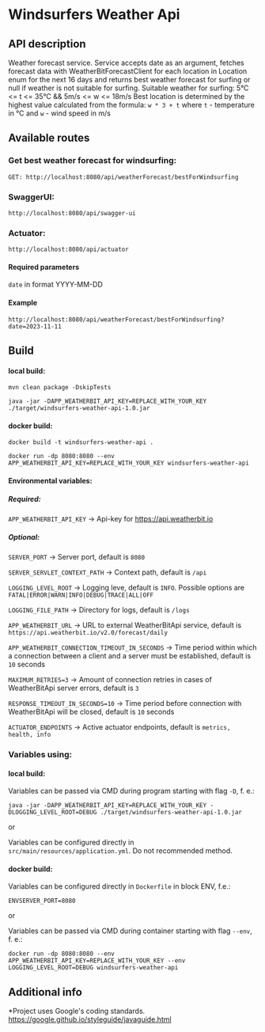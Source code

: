 # Windsurfers Weather Api 

## API description

Weather forecast service. Service accepts date as an argument, fetches forecast data with WeatherBitForecastClient for each location in Location enum for the next 16 days and returns best weather forecast for surfing or null if weather is not suitable for surfing. Suitable weather for surfing: 5°C <= t <= 35°C  && 5m/s <= w <= 18m/s Best location is determined by the highest value calculated from the formula: `w * 3 + t` where `t` - temperature in °C and `w` - wind speed in m/s

## Available routes

### Get best weather forecast for windsurfing:

`GET: http://localhost:8080/api/weatherForecast/bestForWindsurfing`

### SwaggerUI:

`http://localhost:8080/api/swagger-ui`

### Actuator:

`http://localhost:8080/api/actuator`

#### Required parameters
`date` in format YYYY-MM-DD
#### Example
`http://localhost:8080/api/weatherForecast/bestForWindsurfing?date=2023-11-11`

## Build
#### local build:
`mvn clean package -DskipTests`

`java -jar -DAPP_WEATHERBIT_API_KEY=REPLACE_WITH_YOUR_KEY ./target/windsurfers-weather-api-1.0.jar`

#### docker build:

`docker build -t windsurfers-weather-api .`

`docker run -dp 8080:8080 --env APP_WEATHERBIT_API_KEY=REPLACE_WITH_YOUR_KEY windsurfers-weather-api`

#### Environmental variables:

##### Required:

`APP_WEATHERBIT_API_KEY` -> Api-key for https://api.weatherbit.io

##### Optional:

`SERVER_PORT` -> Server port, default is `8080`

`SERVER_SERVLET_CONTEXT_PATH` -> Context path, default is `/api`

`LOGGING_LEVEL_ROOT` -> Logging leve, default is `INFO`. Possible options are `FATAL|ERROR|WARN|INFO|DEBUG|TRACE|ALL|OFF`

`LOGGING_FILE_PATH` -> Directory for logs, default is `/logs`

`APP_WEATHERBIT_URL` -> URL to external WeatherBitApi service, default is `https://api.weatherbit.io/v2.0/forecast/daily`

`APP_WEATHERBIT_CONNECTION_TIMEOUT_IN_SECONDS` -> Time period within which a connection between a client and a server must be established, default is `10` seconds

`MAXIMUM_RETRIES=3` -> Amount of connection retries in cases of WeatherBitApi server errors, default is `3`

`RESPONSE_TIMEOUT_IN_SECONDS=10` -> Time period before connection with WeatherBitApi will be closed, default is `10` seconds

`ACTUATOR_ENDPOINTS` -> Active actuator endpoints, default is `metrics, health, info`

### Variables using:

#### local build:

Variables can be passed via CMD during program starting with flag `-D`, f. e.:

`java -jar -DAPP_WEATHERBIT_API_KEY=REPLACE_WITH_YOUR_KEY -DLOGGING_LEVEL_ROOT=DEBUG ./target/windsurfers-weather-api-1.0.jar`

or

Variables can be configured directly in `src/main/resources/application.yml`. Do not recommended method.

#### docker build:

Variables can be configured directly in `Dockerfile` in block ENV, f.e.:

`ENVSERVER_PORT=8080`

or

Variables can be passed via CMD during container starting with flag `--env`, f. e.:

`docker run -dp 8080:8080 --env APP_WEATHERBIT_API_KEY=REPLACE_WITH_YOUR_KEY --env LOGGING_LEVEL_ROOT=DEBUG windsurfers-weather-api`

## Additional info
*Project uses Google's coding standards. https://google.github.io/styleguide/javaguide.html

